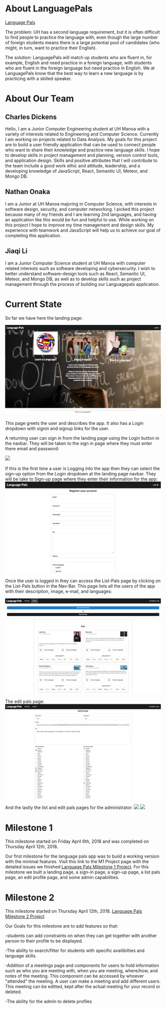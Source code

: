 # About LanguagePals

[Language Pals](http://languagepals.meteorapp.com)

The problem: UH has a second language requirement, but it is often difficult to find people to practice the language with, even though the large number of foreign students means there is a large potential pool of candidates (who might, in turn, want to practice their English).

The solution: LanguagePals will match up students who are fluent in, for example, English and need practice in a foreign language, with students who are fluent in the foreign language but need practice in English. We at LanguagePals know that the best way to learn a new language is by practicing with a skilled speaker.

# About Our Team

## Charles Dickens
Hello, I am a Junior Computer Engineering student at UH Manoa with a variety of interests related to Engineering and Computer Science. Currently I am working on projects related to Data Analysis. My goals for this project are to build a user friendly application that can be used to connect people who want to share their knowledge and practice new language skills. I hope to develop skills in project management and planning, version control tools, and application design. Skills and positive attributes that I will contribute to the team include a good work ethic and attitude, leadership, and a developing knowledge of JavaScript, React, Semantic UI, Meteor, and Mongo DB.

## Nathan Onaka
I am a Junior at UH Manoa majoring in Computer Science, with interests in software design, security, and computer networking.  I picked this project because many of my friends and I are learning 2nd languages, and having an application like this would be fun and helpful to use.  While working on this project I hope to improve my time management and design skills.  My experience with teamwork and JavaScript will help us to achieve our goal of completing this application.

## Jiaqi Li
I am a Junior Computer Science student at UH Manoa with computer related interests such as software developing and cybersecurity. I wish to better understand software-design tools such as React, Semantic UI, Meteor, and Mongo DB, as well as to develop skills such as project management through the process of building our Languagepals application.

# Current State

So far we have here the landing page:

![](landingPage.png)

This page greets the user and describes the app. It also has a Login dropdown with signin and signup links for the user.

A returning user can sign in from the landing page using the Login button in the navbar. They will be taken to the sign in page where they must enter there email and password:

![](signInPage.png)

If this is the first time a user is Logging into the app then they can select the sign-up option from the Login dropdown at the landing page navbar. They will be take to Sign-up page where they enter their information for the app:
![](signupPage.png)

Once the user is logged in they can access the List-Pals page by clicking on the List-Pals button in the Nav-Bar. This page lists all the users of the app with their description, image, e-mail, and languages:

![](listPalsPage.png)

The edit pals page:
![](editProfilePage.png)

And the lastly the list and edit pals pages for the administrator:
![](adminPalsPage.png)
![](adminEditPalsPage.png)

# Milestone 1
This milestone started on Friday April 6th, 2018 and was completed on Thursday April 12th, 2018.

Our first milestone for the language pals app was to build a working version with the minimal features. Visit this link to the M1 Project page with the detailed issues we finished [Language Pals Milestone 1 Project](https://github.com/languagepals/languagepals/projects/1). For this milestone we built a landing page, a sign-in page, a sign-up page, a list pals page, an edit profile page, and some admin capabilities. 

# Milestone 2
This milestone started on Thursday April 12th, 2018.
[Language Pals Milestone 2 Project](https://github.com/languagepals/languagepals/projects/2)

Our Goals for this milestone are to add features so that:

-students can add constraints on when they can get together with another person to their profile to be displayed. 

-The ability to search/filter for students with specific availibilties and language skills.  

-Addition of a meetings page and components for users to hold information such as who you are meeting with, when you are meeting, where/how, and notes of the meeting. This component can be accessed by whoever "attended" the meeting. A user can make a meeting and add different users. This meeting can be editted, kept after the actual meeting for your record or deleted. 

-The ability for the admin to delete profiles
